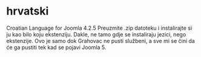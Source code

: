 # hrvatski
Croatian Language for Joomla 4.2.5
Preuzmite .zip datoteku i instalirajte si ju kao bilo koju ekstenziju. Dakle, ne tamo gdje se instaliraju jezici, nego ekstenzije.
Ovo je samo dok Grahovac ne pusti službeni, a sve mi se čini da će ga pustiti tek kad se pojavi Joomla 5.
